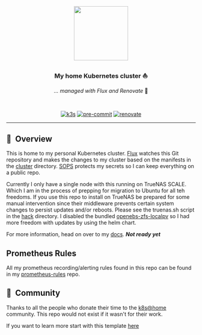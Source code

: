 <div align="center">

<img src="https://camo.githubusercontent.com/5b298bf6b0596795602bd771c5bddbb963e83e0f/68747470733a2f2f692e696d6775722e636f6d2f7031527a586a512e706e67" align="center" width="144px" height="144px"/>

 ### My home Kubernetes cluster :sailboat:

 _... managed with Flux and Renovate_ :robot:

 </div>

 <br/>

 <div align="center">

 [![k3s](https://img.shields.io/badge/k3s-v1.21.5-brightgreen?style=for-the-badge&logo=kubernetes&logoColor=white)](https://k3s.io/)
 [![pre-commit](https://img.shields.io/badge/pre--commit-enabled-brightgreen?logo=pre-commit&logoColor=white&style=for-the-badge)](https://github.com/pre-commit/pre-commit)
 [![renovate](https://img.shields.io/badge/renovate-enabled-brightgreen?style=for-the-badge&logo=renovatebot&logoColor=white)](https://github.com/renovatebot/renovate)

</div>

---
## :book:&nbsp; Overview

This is home to my personal Kubernetes cluster. [Flux](https://github.com/fluxcd/flux2) watches this Git repository and makes the changes to my cluster based on the manifests in the [cluster](./cluster/) directory. [SOPS](https://toolkit.fluxcd.io/guides/mozilla-sops/) protects my secrets so I can keep everything on a public repo.

Currently I only have a single node with this running on TrueNAS SCALE. Which I am in the process of prepping for migration to Ubuntu for all teh freedoms. If you use this repo to install on TrueNAS be prepared for some manual intervention since their middleware prevents certain system changes to persist updates and/or reboots. Please see the truenas.sh script in the [hack](./hack) directory. I disabled the bundled [openebs-zfs-localpv](https://github.com/openebs/zfs-localpv) so I had more freedom with updates by using the helm chart.

For more information, head on over to my [docs](https://jr0dd.github.io/k8s-gitops/). ***Not ready yet***

## Prometheus Rules
All my prometheus recording/alerting rules found in this repo can be found in my [prometheus-rules](https://github.com/jr0dd/prometheus-rules) repo.

## :handshake:&nbsp; Community

Thanks to all the people who donate their time to the [k8s@home](https://github.com/k8s-at-home/) community.
This repo would not exist if it wasn't for their work.

If you want to learn more start with this template [here](https://github.com/k8s-at-home/template-cluster-k3s/)
